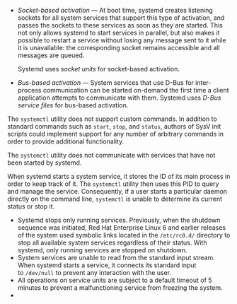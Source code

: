 - _Socket-based activation_ — At boot time, systemd creates listening sockets for all system services that support this type of activation, and passes the sockets to these services as soon as they are started. This not only allows systemd to start services in parallel, but also makes it possible to restart a service without losing any message sent to it while it is unavailable: the corresponding socket remains accessible and all messages are queued.
    
    Systemd uses _socket units_ for socket-based activation.

- _Bus-based activation_ — System services that use D-Bus for inter-process communication can be started on-demand the first time a client application attempts to communicate with them. Systemd uses _D-Bus service files_ for bus-based activation.

The `systemctl` utility does not support custom commands. In addition to standard commands such as `start`, `stop`, and `status`, authors of SysV init scripts could implement support for any number of arbitrary commands in order to provide additional functionality.

The `systemctl` utility does not communicate with services that have not been started by systemd.

When systemd starts a system service, it stores the ID of its main process in order to keep track of it. The `systemctl` utility then uses this PID to query and manage the service. Consequently, if a user starts a particular daemon directly on the command line, `systemctl` is unable to determine its current status or stop it.

- Systemd stops only running services. Previously, when the shutdown sequence was initiated, Red Hat Enterprise Linux 6 and earlier releases of the system used symbolic links located in the `/etc/rc0.d/` directory to stop all available system services regardless of their status. With systemd, only running services are stopped on shutdown.
- System services are unable to read from the standard input stream. When systemd starts a service, it connects its standard input to `/dev/null` to prevent any interaction with the user.
- All operations on service units are subject to a default timeout of 5 minutes to prevent a malfunctioning service from freezing the system.
- 